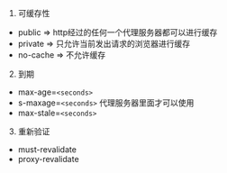 01. 可缓存性
- public => http经过的任何一个代理服务器都可以进行缓存
- private => 只允许当前发出请求的浏览器进行缓存
- no-cache => 不允许缓存


02. 到期
- max-age=`<seconds>`
- s-maxage=`<seconds>` 代理服务器里面才可以使用
- max-stale=`<seconds>`


03. 重新验证
- must-revalidate
- proxy-revalidate

